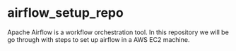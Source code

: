 # airflow_setup_repo
Apache Airflow is a workflow orchestration tool. In this repository we will be go through with steps to set up airflow in a AWS EC2 machine.

# 
